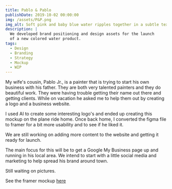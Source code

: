 ```yaml
---
title: Pablo & Pablo
publishDate: 2019-10-02 00:00:00
img: /assets/P&P.png
img_alt: Soft pink and baby blue water ripples together in a subtle texture.
description: |
  We developed brand positioning and design assets for the launch
  of a new colored water product.
tags:
  - Design
  - Branding
  - Strategy
  - Mockup
  - WIP
---
```


My wife's cousin, Pablo Jr., is a painter that is trying to start his own business with his father. They are both very talented painters and they do beautiful work. They were having trouble getting their name out there and getting clients. While on vacation he asked me to help them out by creating a logo and a business website.

I used AI to create some interesting logo's and ended up creating this mockup on the plane ride home. Once back home, I converted the figma file to framer for a bit more usability and to see if he liked it. 

We are still working on adding more content to the website and getting it ready for launch. 

The main focus for this will be to get a Google My Business page up and running in his local area. We intend to start with a little social media and marketing to help spread his brand around town. 

Still waiting on pictures. 

See the framer mockup [here](https://silver-designs-555993.framer.app/)